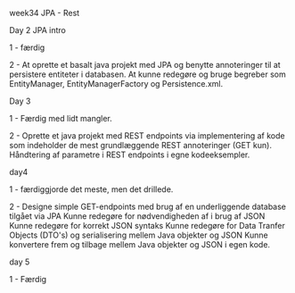 week34
JPA - Rest

Day 2 JPA intro

1 - færdig

2 - At oprette et basalt java projekt med JPA og benytte annoteringer til at persistere entiteter i databasen. At kunne redegøre og bruge begreber som EntityManager, EntityManagerFactory og Persistence.xml.

Day 3

1 - Færdig med lidt mangler.

2 - Oprette et java projekt med REST endpoints via implementering af kode som indeholder de mest grundlæggende REST annoteringer (GET kun). Håndtering af parametre i REST endpoints i egne kodeeksempler.

day4

1 - færdiggjorde det meste, men det drillede.

2 - Designe simple GET-endpoints med brug af en underliggende database tilgået via JPA Kunne redegøre for nødvendigheden af i brug af JSON Kunne redegøre for korrekt JSON syntaks Kunne redegøre for Data Tranfer Objects (DTO's) og serialisering mellem Java objekter og JSON Kunne konvertere frem og tilbage mellem Java objekter og JSON i egen kode.

day 5

1 - Færdig
